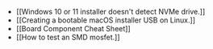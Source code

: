 - [[Windows 10 or 11 installer doesn't detect NVMe drive.]]
- [[Creating a bootable macOS installer USB on Linux.]]
- [[Board Component Cheat Sheet]]
- [[How to test an SMD mosfet.]]